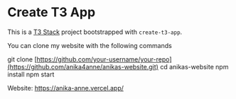# Create T3 App

This is a [T3 Stack](https://create.t3.gg/) project bootstrapped with `create-t3-app`.

You can clone my website with the following commands

git clone [https://github.com/your-username/your-repo](https://github.com/anika4anne/anikas-website.git)
cd anikas-website
npm install
npm start

Website: https://anika-anne.vercel.app/
